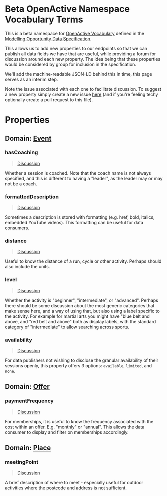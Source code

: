 # Beta OpenActive Namespace Vocabulary Terms
This is a beta namespace for [OpenActive Vocabulary](https://www.openactive.io/ns/) defined in the [Modelling Opportunity Data Specification](https://www.openactive.io/modelling-opportunity-data/).

This allows us to add new properties to our endpoints so that we can publish all data fields we have that are useful, while providing a forum for discussion around each new property. The idea being that these properties would be considered by group for inclusion in the specification.

We'll add the machine-readable JSON-LD behind this in time, this page serves as an interim step.

Note the issue associated with each one to facilitate discussion. To suggest a new property simply create a new issue [here](https://github.com/openactive/ns-beta/issues) (and if you're feeling techy optionally create a pull request to this file).

# Properties

## Domain: [Event](http://schema.org/Event) 

### hasCoaching

> [Discussion](https://github.com/openactive/ns-beta/issues/1)

Whether a session is coached. Note that the coach name is not always specified, and this is different to having a "leader", as the leader may or may not be a coach.

### formattedDescription

> [Discussion](https://github.com/openactive/ns-beta/issues/2)

Sometimes a description is stored with formatting (e.g. href, bold, italics, embedded YouTube videos). This formatting can be useful for data consumers.

### distance

> [Discussion](https://github.com/openactive/ns-beta/issues/3)

Useful to know the distance of a run, cycle or other activity. Perhaps should also include the units.

### level

> [Discussion](https://github.com/openactive/ns-beta/issues/6)

Whether the activity is "beginner", "intermediate", or "advanced". Perhaps there should be some discussion about the most generic categories that make sense here, and a way of using that, but also using a label specific to the activity. For example for martial arts you might have "blue belt and above, and "red belt and above" both as display labels, with the standard category of "intermediate" to allow searching across sports.

### availability

> [Discussion](https://github.com/openactive/ns-beta/issues/9)

For data publishers not wishing to disclose the granular availability of their sessions openly, this property offers 3 options: `available`, `limited`, and `none`.


## Domain: [Offer](http://schema.org/Offer)

### paymentFrequency

> [Discussion](https://github.com/openactive/ns-beta/issues/5)

For memberships, it is useful to know the frequency associated with the cost within an offer. E.g. "monthly" or "annual". This allows the data consumer to display and filter on memberships accordingly.


## Domain: [Place](http://schema.org/Place)

### meetingPoint

> [Discussion](https://github.com/openactive/ns-beta/issues/10)

A brief description of where to meet - especially useful for outdoor activities where the postcode and address is not sufficient.



